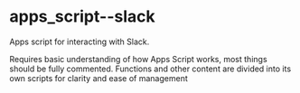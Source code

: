 # apps_script--slack
Apps script for interacting with Slack.

Requires basic understanding of how Apps Script works, most things should be fully commented.
Functions and other content are divided into its own scripts for clarity and ease of management
